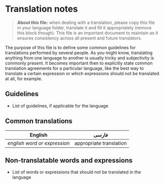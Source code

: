 # Translation notes

> **About this file:** when dealing with a translation, please copy this file in your language folder, translate it and fill it appropriately (remove this block though). This file is an important document to maintain as it ensures consistency across all present and future translators.

The purpose of this file is to define some common guidelines for translations performed by several people. As you might know, translating anything from one language to another is usually tricky and subjectivity is commonly present. It becomes important then to explicitly state common translation agreements for a particular language, like the best way to translate a certain expression or which expressions should not be translated at all, for example.

## Guidelines

* List of guidelines, if applicable for the language

## Common translations

| English                      | فارسی           |
|------------------------------|-------------------------|
| _english word or expression_ | appropriate translation |

## Non-translatable words and expressions

* List of words or expressions that should not be translated in the language
